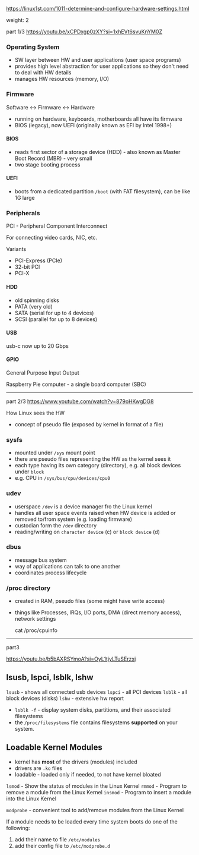 https://linux1st.com/1011-determine-and-configure-hardware-settings.html

weight: 2

part 1/3 https://youtu.be/xCPDxgp0zXY?si=1xhEVt6svuKnYM0Z
### Operating System

- SW layer between HW and user applications (user space programs)
- provides high level abstraction for user applications so they don't need to deal with HW details
- manages HW resources (memory, I/O)

### Firmware

Software <-> Firmware <-> Hardware
- running on hardware, keyboards, motherboards all have its firmware
- BIOS (legacy), now UEFI (originally known as EFI by Intel 1998+)

#### BIOS

- reads first sector of a storage device (HDD) - also known as Master Boot Record (MBR) - very small
- two stage booting process

#### UEFI

- boots from a dedicated partition `/boot` (with FAT filesystem), can be like 1G large

### Peripherals

PCI - Peripheral Component Interconnect

For connecting video cards, NIC, etc.

Variants
- PCI-Express (PCIe)
- 32-bit PCI
- PCI-X

#### HDD

- old spinning disks
- PATA (very old)
- SATA (serial for up to 4 devices)
- SCSI (parallel for up to 8 devices)

#### USB

usb-c now up to 20 Gbps


#### GPIO

General Purpose Input Output

Raspberry Pie computer - a single board computer (SBC)

---

part 2/3 https://www.youtube.com/watch?v=879oHKwgDG8

How Linux sees the HW

- concept of pseudo file (exposed by kernel in format of a file)

### sysfs

- mounted under `/sys` mount point
- there are pseudo files representing the HW as the kernel sees it
- each type having its own category (directory), e.g. all block devices under `block`
- e.g. CPU in `/sys/bus/cpu/devices/cpu0`



### udev

- userspace `/dev` is a device manager fro the Linux kernel
- handles all user space events raised when HW device is added or removed to/from system (e.g. loading firmware)
- custodian form the `/dev` directory
- reading/writing on `character device` (c) or `block device` (d)

### dbus

- message bus system
- way of applications can talk to one another
- coordinates process lifecycle

### /proc directory

- created in RAM, pseudo files (some might have write access)
- things like Processes, IRQs, I/O ports, DMA (direct memory access), network settings

	cat /proc/cpuinfo

---
part3 

https://youtu.be/b5bAXRSYmoA?si=OyL1tjyLTuSErzxj

## lsusb, lspci, lsblk, lshw

`lsusb` - shows all connected usb devices
`lspci` - all PCI devices
`lsblk` - all block devices (disks)
`lshw` - extensive hw report

- `lsblk -f` - display system disks, partitions, and their associated filesystems
- the `/proc/filesystems` file contains filesystems **supported** on your system.
## Loadable Kernel Modules

- kernel has **most** of the drivers (modules) included
- drivers are `.ko` files
- loadable - loaded only if needed, to not have kernel bloated

`lsmod` - Show the status of modules in the Linux Kernel
`rmmod` - Program to remove a module from the Linux Kernel
`insmod` - Program to insert a module into the Linux Kernel

`modprobe` - convenient tool to add/remove modules from the Linux Kernel

If a module needs to be loaded every time system boots do one of the following:

1. add their name to file `/etc/modules`
2. add their config file to `/etc/modprobe.d`